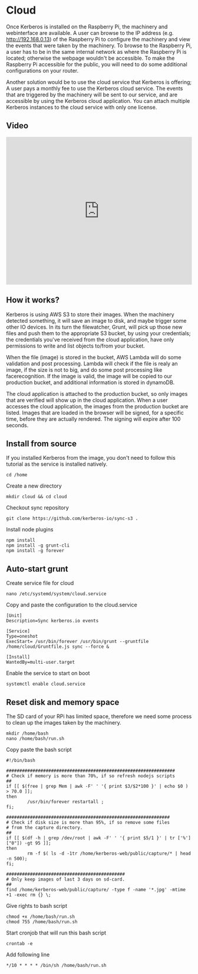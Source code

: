 # Cloud

Once Kerberos is installed on the Raspberry Pi, the machinery and webinterface are available. A user can browse to the IP address (e.g. http://192.168.0.13) of the Raspberry Pi to configure the machinery and view the events that were taken by the machinery. To browse to the Raspberry Pi, a user has to be in the same internal network as where the Raspberry Pi is located; otherwise the webpage wouldn't be accessible. To make the Raspberry Pi accessible for the public, you will need to do some additional configurations on your router.

Another solution would be to use the cloud service that Kerberos is offering; A user pays a monthly fee to use the Kerberos cloud service. The events that are triggered by the machinery will be sent to our service, and are accessible by using the Kerberos cloud application. You can attach multiple Kerberos instances to the cloud service with only one license.

## Video

<iframe src="https://player.vimeo.com/video/121532472?autoplay=0&color=943633#t=13m32s" style="width:100%; height: 400px;" frameborder="0" webkitallowfullscreen mozallowfullscreen allowfullscreen></iframe>

## How it works?

Kerberos is using AWS S3 to store their images. When the machinery detected something, it will save an image to disk, and maybe trigger some other IO devices. In its turn the filewatcher, Grunt, will pick up those new files and push them to the appropriate S3 bucket, by using your credentials; the credentials you've received from the cloud application, have only permissions to write and list objects to/from your bucket.

When the file (image) is stored in the bucket, AWS Lambda will do some validation and post processing. Lambda will check if the file is realy an image, if the size is not to big, and do some post processing like facerecognition. If the image is valid, the image will be copied to our production bucket, and additional information is stored in dynamoDB.

The cloud application is attached to the production bucket, so only images that are verified will show up in the cloud application. When a user accesses the cloud application, the images from the production bucket are listed. Images that are loaded in the browser will be signed, for a specific time, before they are actually rendered. The signing will expire after 100 seconds.

## Install from source

If you installed Kerberos from the image, you don't need to follow this tutorial as the service is installed natively.

    cd /home

Create a new directory

    mkdir cloud && cd cloud

Checkout sync repository

    git clone https://github.com/kerberos-io/sync-s3 .

Install node plugins

    npm install
    npm install -g grunt-cli
    npm install -g forever

## Auto-start grunt

Create service file for cloud

    nano /etc/systemd/system/cloud.service

Copy and paste the configuration to the cloud.service 

    [Unit]
    Description=Sync kerberos.io events

    [Service]
    Type=oneshot
    ExecStart= /usr/bin/forever /usr/bin/grunt --gruntfile /home/cloud/Gruntfile.js sync --force &

    [Install]
    WantedBy=multi-user.target

Enable the service to start on boot

    systemctl enable cloud.service

## Reset disk and memory space

The SD card of your RPi has limited space, therefore we need some process to clean up the images taken by the machinery.

    mkdir /home/bash
    nano /home/bash/run.sh

Copy paste the bash script

    #!/bin/bash

    ################################################################
    # Check if memory is more than 70%, if so refresh nodejs scripts
    ##
    if [[ $(free | grep Mem | awk -F' ' '{ print $3/$2*100 }' | echo $0 ) > 70.0 ]];
    then
            /usr/bin/forever restartall ;
    fi;

    ##############################################################
    # Check if disk size is more than 95%, if so remove some files
    # from the capture directory.
    ##
    if [[ $(df -h | grep /dev/root | awk -F' ' '{ print $5/1 }' | tr ['%'] ["0"]) -gt 95 ]];
    then
            rm -f $( ls -d -1tr /home/kerberos-web/public/capture/* | head -n 500);
    fi;

    #############################################
    # Only keep images of last 3 days on sd-card.
    ##
    find /home/kerberos-web/public/capture/ -type f -name '*.jpg' -mtime +1 -exec rm {} \;

Give rights to bash script

    chmod +x /home/bash/run.sh
    chmod 755 /home/bash/run.sh

Start cronjob that will run this bash script

    crontab -e

Add following line

    */10 * * * * /bin/sh /home/bash/run.sh 